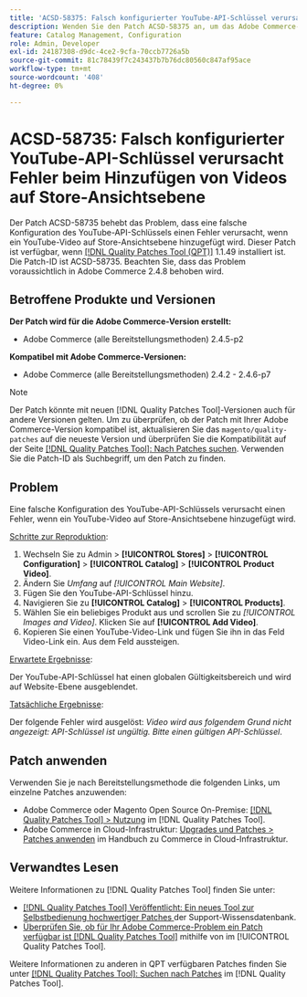 ```yaml
---
title: 'ACSD-58375: Falsch konfigurierter YouTube-API-Schlüssel verursacht Fehler beim Hinzufügen von Videos auf Store-Ansichtsebene'
description: Wenden Sie den Patch ACSD-58375 an, um das Adobe Commerce-Problem zu beheben, bei dem eine falsche Konfiguration des YouTube-API-Schlüssels einen Fehler verursacht, wenn ein YouTube-Video auf Store-Ansichtsebene hinzugefügt wird.
feature: Catalog Management, Configuration
role: Admin, Developer
exl-id: 24187308-d9dc-4ce2-9cfa-70ccb7726a5b
source-git-commit: 81c78439f7c243437b7b76dc80560c847af95ace
workflow-type: tm+mt
source-wordcount: '408'
ht-degree: 0%

---
```


# ACSD-58735: Falsch konfigurierter YouTube-API-Schlüssel verursacht Fehler beim Hinzufügen von Videos auf Store-Ansichtsebene

Der Patch ACSD-58735 behebt das Problem, dass eine falsche Konfiguration des YouTube-API-Schlüssels einen Fehler verursacht, wenn ein YouTube-Video auf Store-Ansichtsebene hinzugefügt wird. Dieser Patch ist verfügbar, wenn [[!DNL Quality Patches Tool (QPT)]](https://experienceleague.adobe.com/en/docs/commerce-knowledge-base/kb/announcements/commerce-announcements/magento-quality-patches-released-new-tool-to-self-serve-quality-patches) 1.1.49 installiert ist. Die Patch-ID ist ACSD-58735. Beachten Sie, dass das Problem voraussichtlich in Adobe Commerce 2.4.8 behoben wird.

## Betroffene Produkte und Versionen

**Der Patch wird für die Adobe Commerce-Version erstellt:**

* Adobe Commerce (alle Bereitstellungsmethoden) 2.4.5-p2

**Kompatibel mit Adobe Commerce-Versionen:**

* Adobe Commerce (alle Bereitstellungsmethoden) 2.4.2 - 2.4.6-p7

>[!NOTE]
>
>Der Patch könnte mit neuen [!DNL Quality Patches Tool]-Versionen auch für andere Versionen gelten. Um zu überprüfen, ob der Patch mit Ihrer Adobe Commerce-Version kompatibel ist, aktualisieren Sie das `magento/quality-patches` auf die neueste Version und überprüfen Sie die Kompatibilität auf der Seite [[!DNL Quality Patches Tool]: Nach Patches suchen](https://experienceleague.adobe.com/tools/commerce-quality-patches/index.html). Verwenden Sie die Patch-ID als Suchbegriff, um den Patch zu finden.

## Problem

Eine falsche Konfiguration des YouTube-API-Schlüssels verursacht einen Fehler, wenn ein YouTube-Video auf Store-Ansichtsebene hinzugefügt wird.

<u>Schritte zur Reproduktion</u>:

1. Wechseln Sie zu Admin > **[!UICONTROL Stores]** > **[!UICONTROL Configuration]** > **[!UICONTROL Catalog]** > **[!UICONTROL Product Video]**.
1. Ändern Sie *Umfang* auf *[!UICONTROL Main Website]*.
1. Fügen Sie den YouTube-API-Schlüssel hinzu.
1. Navigieren Sie zu **[!UICONTROL Catalog]** > **[!UICONTROL Products]**.
1. Wählen Sie ein beliebiges Produkt aus und scrollen Sie zu *[!UICONTROL Images and Video]*. Klicken Sie auf **[!UICONTROL Add Video]**.
1. Kopieren Sie einen YouTube-Video-Link und fügen Sie ihn in das Feld Video-Link ein. Aus dem Feld aussteigen.

<u>Erwartete Ergebnisse</u>:

Der YouTube-API-Schlüssel hat einen globalen Gültigkeitsbereich und wird auf Website-Ebene ausgeblendet.

<u>Tatsächliche Ergebnisse</u>:

Der folgende Fehler wird ausgelöst: *Video wird aus folgendem Grund nicht angezeigt: API-Schlüssel ist ungültig. Bitte einen gültigen API-Schlüssel*.

## Patch anwenden

Verwenden Sie je nach Bereitstellungsmethode die folgenden Links, um einzelne Patches anzuwenden:

* Adobe Commerce oder Magento Open Source On-Premise: [[!DNL Quality Patches Tool] > Nutzung](/help/tools/quality-patches-tool/usage.md) im [!DNL Quality Patches Tool].
* Adobe Commerce in Cloud-Infrastruktur: [Upgrades und Patches > Patches anwenden](https://experienceleague.adobe.com/docs/commerce-cloud-service/user-guide/develop/upgrade/apply-patches.html) im Handbuch zu Commerce in Cloud-Infrastruktur.

## Verwandtes Lesen

Weitere Informationen zu [!DNL Quality Patches Tool] finden Sie unter:

* [[!DNL Quality Patches Tool] Veröffentlicht: Ein neues Tool zur Selbstbedienung hochwertiger Patches ](https://experienceleague.adobe.com/en/docs/commerce-knowledge-base/kb/announcements/commerce-announcements/magento-quality-patches-released-new-tool-to-self-serve-quality-patches) der Support-Wissensdatenbank.
* [Überprüfen Sie, ob für Ihr Adobe Commerce-Problem ein Patch verfügbar ist [!DNL Quality Patches Tool]](/help/tools/quality-patches-tool/patches-available-in-qpt/check-patch-for-magento-issue-with-magento-quality-patches.md) mithilfe von im [!UICONTROL Quality Patches Tool].


Weitere Informationen zu anderen in QPT verfügbaren Patches finden Sie unter [[!DNL Quality Patches Tool]: Suchen nach Patches](https://experienceleague.adobe.com/tools/commerce-quality-patches/index.html) im [!DNL Quality Patches Tool].
